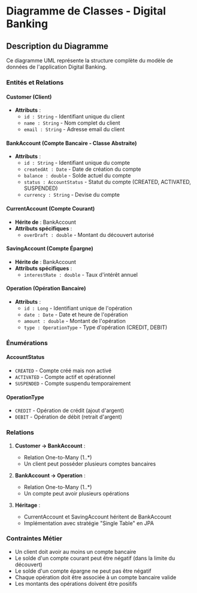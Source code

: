 # Diagramme de Classes - Digital Banking

## Description du Diagramme

Ce diagramme UML représente la structure complète du modèle de données de l'application Digital Banking.

### Entités et Relations

#### Customer (Client)
- **Attributs** :
  - `id : String` - Identifiant unique du client
  - `name : String` - Nom complet du client
  - `email : String` - Adresse email du client

#### BankAccount (Compte Bancaire - Classe Abstraite)
- **Attributs** :
  - `id : String` - Identifiant unique du compte
  - `createdAt : Date` - Date de création du compte
  - `balance : double` - Solde actuel du compte
  - `status : AccountStatus` - Statut du compte (CREATED, ACTIVATED, SUSPENDED)
  - `currency : String` - Devise du compte

#### CurrentAccount (Compte Courant)
- **Hérite de** : BankAccount
- **Attributs spécifiques** :
  - `overDraft : double` - Montant du découvert autorisé

#### SavingAccount (Compte Épargne)
- **Hérite de** : BankAccount
- **Attributs spécifiques** :
  - `interestRate : double` - Taux d'intérêt annuel

#### Operation (Opération Bancaire)
- **Attributs** :
  - `id : Long` - Identifiant unique de l'opération
  - `date : Date` - Date et heure de l'opération
  - `amount : double` - Montant de l'opération
  - `type : OperationType` - Type d'opération (CREDIT, DEBIT)

### Énumérations

#### AccountStatus
- `CREATED` - Compte créé mais non activé
- `ACTIVATED` - Compte actif et opérationnel
- `SUSPENDED` - Compte suspendu temporairement

#### OperationType
- `CREDIT` - Opération de crédit (ajout d'argent)
- `DEBIT` - Opération de débit (retrait d'argent)

### Relations

1. **Customer → BankAccount** : 
   - Relation One-to-Many (1..*)
   - Un client peut posséder plusieurs comptes bancaires

2. **BankAccount → Operation** :
   - Relation One-to-Many (1..*)
   - Un compte peut avoir plusieurs opérations

3. **Héritage** :
   - CurrentAccount et SavingAccount héritent de BankAccount
   - Implémentation avec stratégie "Single Table" en JPA

### Contraintes Métier

- Un client doit avoir au moins un compte bancaire
- Le solde d'un compte courant peut être négatif (dans la limite du découvert)
- Le solde d'un compte épargne ne peut pas être négatif
- Chaque opération doit être associée à un compte bancaire valide
- Les montants des opérations doivent être positifs
